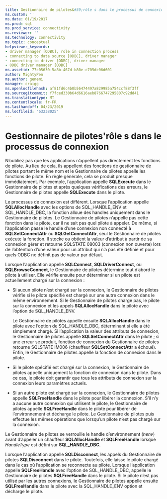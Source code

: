 ```yaml
---
title: Gestionnaire de pilotes&#39;rôle s dans le processus de connexion | Microsoft Docs
ms.custom: ''
ms.date: 01/19/2017
ms.prod: sql
ms.prod_service: connectivity
ms.reviewer: ''
ms.technology: connectivity
ms.topic: conceptual
helpviewer_keywords:
- driver manager [ODBC], role in connection process
- connecting to data source [ODBC], driver manager
- connecting to driver [ODBC], driver manager
- ODBC driver manager [ODBC]
ms.assetid: 77c05630-5a8b-467d-b80e-c705dc06d601
author: MightyPen
ms.author: genemi
manager: craigg
ms.openlocfilehash: af81fd6c4b0b56474497a829985a754ccf88f3ff
ms.sourcegitcommit: f7fced330b64d6616aeb8766747295807c92dd41
ms.translationtype: MT
ms.contentlocale: fr-FR
ms.lasthandoff: 04/23/2019
ms.locfileid: "63238025"
---
```

# <a name="driver-manager39s-role-in-the-connection-process"></a>Gestionnaire de pilotes&#39;rôle s dans le processus de connexion
N’oubliez pas que les applications n’appellent pas directement les fonctions de pilote. Au lieu de cela, ils appellent des fonctions de gestionnaire de pilotes portant le même nom et le Gestionnaire de pilotes appelle les fonctions de pilote. En règle générale, cela se produit presque immédiatement. Par exemple, l’application appelle **SQLExecute** dans le Gestionnaire de pilotes et après quelques vérifications des erreurs, le Gestionnaire de pilotes appelle **SQLExecute** dans le pilote.  
  
 Le processus de connexion est différent. Lorsque l’application appelle **SQLAllocHandle** avec les options de SQL_HANDLE_ENV et SQL_HANDLE_DBC, la fonction alloue des handles uniquement dans le Gestionnaire de pilotes. Le Gestionnaire de pilotes n’appelle pas cette fonction dans le pilote, car il ne sait pas quel pilote à appeler. De même, si l’application passe le handle d’une connexion non connecté à **SQLSetConnectAttr** ou **SQLGetConnectAttr**, seul le Gestionnaire de pilotes exécute la fonction. Il stocke ou obtient la valeur d’attribut à partir de sa connexion gérer et retourne SQLSTATE 08003 (connexion non ouverte) lors de l’obtention d’une valeur pour un attribut qui n’a pas été définie et pour quels ODBC ne définit pas de valeur par défaut.  
  
 Lorsque l’application appelle **SQLConnect**, **SQLDriverConnect**, ou **SQLBrowseConnect**, le Gestionnaire de pilotes détermine tout d’abord le pilote à utiliser. Elle vérifie ensuite pour déterminer si un pilote est actuellement chargé sur la connexion :  
  
-   Si aucun pilote n’est chargé sur la connexion, le Gestionnaire de pilotes vérifie si le pilote spécifié est chargé sur une autre connexion dans le même environnement. Si le Gestionnaire de pilotes charge pas, le pilote sur la connexion et les appels **SQLAllocHandle** dans le pilote avec l’option de SQL_HANDLE_ENV.  
  
     Le Gestionnaire de pilotes appelle ensuite **SQLAllocHandle** dans le pilote avec l’option de SQL_HANDLE_DBC, déterminant si elle a été simplement chargé. Si l’application la valeur des attributs de connexion, le Gestionnaire de pilotes appelle **SQLSetConnectAttr** dans le pilote ; si une erreur se produit, fonction de connexion du Gestionnaire de pilotes retourne SQLSTATE IM006 (chauffeur  **SQLSetConnectAttr** a échoué). Enfin, le Gestionnaire de pilotes appelle la fonction de connexion dans le pilote.  
  
-   Si le pilote spécifié est chargé sur la connexion, le Gestionnaire de pilotes appelle uniquement la fonction de connexion dans le pilote. Dans ce cas, le pilote doit garantir que tous les attributs de connexion sur la connexion leurs paramètres actuels.  
  
-   Si un autre pilote est chargé sur la connexion, le Gestionnaire de pilotes appelle **SQLFreeHandle** dans le pilote pour libérer la connexion. S’il n’y a aucune autre connexion qui utilisent le pilote, le Gestionnaire de pilotes appelle **SQLFreeHandle** dans le pilote pour libérer de l’environnement et décharge le pilote. Le Gestionnaire de pilotes puis effectue les mêmes opérations que lorsqu’un pilote n’est pas chargé sur la connexion.  
  
 Le Gestionnaire de pilotes se verrouille le handle d’environnement (*henv*) avant d’appeler un chauffeur **SQLAllocHandle** et **SQLFreeHandle** lorsque *HandleType* est défini sur **SQL_HANDLE_DBC**.  
  
 Lorsque l’application appelle **SQLDisconnect**, les appels du Gestionnaire de pilotes **SQLDisconnect** dans le pilote. Toutefois, elle laisse le pilote chargé dans le cas où l’application se reconnecte au pilote. Lorsque l’application appelle **SQLFreeHandle** avec l’option de SQL_HANDLE_DBC, appelle le Gestionnaire de pilotes **SQLFreeHandle** dans le pilote. Si le pilote n’est pas utilisé par les autres connexions, le Gestionnaire de pilotes appelle ensuite **SQLFreeHandle** dans le pilote avec la SQL_HANDLE_ENV option et décharge le pilote.
